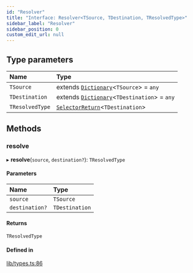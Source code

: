 ```yaml
---
id: "Resolver"
title: "Interface: Resolver<TSource, TDestination, TResolvedType>"
sidebar_label: "Resolver"
sidebar_position: 0
custom_edit_url: null
---
```


## Type parameters

| Name | Type |
| :------ | :------ |
| `TSource` | extends [`Dictionary`](../modules.md#dictionary)<`TSource`\> = `any` |
| `TDestination` | extends [`Dictionary`](../modules.md#dictionary)<`TDestination`\> = `any` |
| `TResolvedType` | [`SelectorReturn`](../modules.md#selectorreturn)<`TDestination`\> |

## Methods

### resolve

▸ **resolve**(`source`, `destination?`): `TResolvedType`

#### Parameters

| Name | Type |
| :------ | :------ |
| `source` | `TSource` |
| `destination?` | `TDestination` |

#### Returns

`TResolvedType`

#### Defined in

[lib/types.ts:86](https://github.com/ttshivers/mapper/blob/efc4cb9d/packages/core/src/lib/types.ts#L86)
